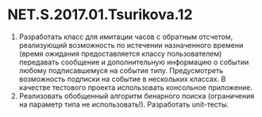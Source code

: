# NET.S.2017.01.Tsurikova.12
1. Разработать класс для имитации часов с обратным отсчетом, реализующий возможность
   по истечении назначенного времени (время ожидания предоставляется классу пользователем)
   передавать сообщение и дополнительную информацию о событии любому подписавшемуся на событие
   типу. Предусмотреть возможность подписки на событие в нескольких классах. В качестве тестового
   проекта использовать консольное приложение.
2. Реализовать обобщенный алгоритм бинарного поиска (ограничения на параметр типа не использовать!).
   Разработать unit-тесты.


